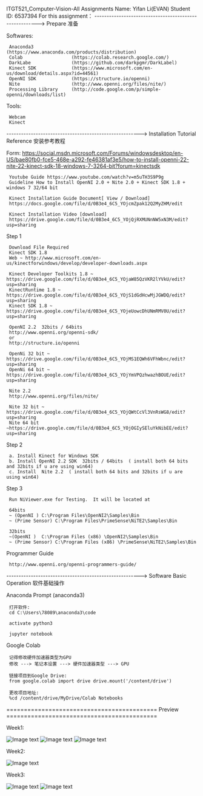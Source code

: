 ITGT521_Computer-Vision-All Assignments
Name: Yifan Li(EVAN) Student ID: 6537394
For this assignment：
-------------------------------------------------------> Prepare 准备

Softwares:

     Anaconda3              (https://www.anaconda.com/products/distribution)
     Colab                  (https://colab.research.google.com/)
     DarkLabe               (https://github.com/darkpgmr/DarkLabel)
     Kinect SDK             (https://www.microsoft.com/en-us/download/details.aspx?id=44561)
     OpenNI SDK             (https://structure.io/openni)
     Nite                   (http://www.openni.org/files/nite/)
     Processing Library     (http://code.google.com/p/simple-openni/downloads/list)


Tools:

     Webcam
     Kinect

-------------------------------------------------------> Installation Tutorial Reference 安装参考教程

Form: https://social.msdn.microsoft.com/Forums/windowsdesktop/en-US/bae80fb0-fce5-468e-a292-fe46381af3e5/how-to-install-openni-22-nite-22-kinect-sdk-18-windows-7-3264-bit?forum=kinectsdk

     Youtube Guide https://www.youtube.com/watch?v=m5uTH3S9P9g
     Guideline How to Install OpenNI 2.0 + Nite 2.0 + Kinect SDK 1.8 + windows 7 32/64 bit

     Kinect Installation Guide Document[ View / Download]
     https://docs.google.com/file/d/0B3e4_6C5_YOjcmZpak12Q2MyZHM/edit 

     Kinect Installation Video [download]
     https://drive.google.com/file/d/0B3e4_6C5_YOjQjRXMUNnNW5xN3M/edit?usp=sharing

 Step 1

     Download File Required
     Kinect SDK 1.8  
     Web ~ http://www.microsoft.com/en-us/kinectforwindows/develop/developer-downloads.aspx

     Kinect Developer Toolkits 1.8 ~ https://drive.google.com/file/d/0B3e4_6C5_YOjaW85QzVKR2lYVkU/edit?usp=sharing
     KinectRuntime 1.8 ~ https://drive.google.com/file/d/0B3e4_6C5_YOjS1dGdHcwMjJGWDQ/edit?usp=sharing
     Kinect SDK 1.8 ~ https://drive.google.com/file/d/0B3e4_6C5_YOjeUowcDhUNmRMV0U/edit?usp=sharing

     OpenNI 2.2  32bits / 64bits
     http://www.openni.org/openni-sdk/
     or
     http://structure.io/openni

     OpenNi 32 bit ~ https://drive.google.com/file/d/0B3e4_6C5_YOjMS1EQWh6VFhWbnc/edit?usp=sharing
     OpenNi 64 bit ~ https://drive.google.com/file/d/0B3e4_6C5_YOjYmVPQzhwazhBOUE/edit?usp=sharing

     Nite 2.2 
     http://www.openni.org/files/nite/

     Nite 32 bit ~ https://drive.google.com/file/d/0B3e4_6C5_YOjQWtCcVl3VnRsWG8/edit?usp=sharing
     Nite 64 bit ~https://drive.google.com/file/d/0B3e4_6C5_YOjOGIySEluYkNibEE/edit?usp=sharing

 Step 2
 
     a. Install Kinect for Windows SDK
     b. Install OpenNI 2.2 SDK  32bits / 64bits  ( install both 64 bits and 32bits if u are using win64)
     c. Install  Nite 2.2  ( install both 64 bits and 32bits if u are using win64)

 Step 3

     Run NiViewer.exe for Testing.  It will be located at

     64bits 
     ~ (OpenNI ) C:\Program Files\OpenNI2\Samples\Bin
     ~ (Prime Sensor) C:\Program Files\PrimeSense\NiTE2\Samples\Bin

     32bits 
     ~(OpenNI )  C:\Program Files (x86) \OpenNI2\Samples\Bin
     ~ (Prime Sensor) C:\Program Files (x86) \PrimeSense\NiTE2\Samples\Bin


 Programmer Guide
 
     http://www.openni.org/openni-programmers-guide/  
     
     
-------------------------------------------------------> Software Basic Operation 软件基础操作

 Anaconda Prompt (anaconda3)

     打开软件:
     cd C:\Users\78089\anaconda3\code

     activate python3

     jupyter notebook
     
 Google Colab
     
     记得修改硬件加速器类型为GPU
     修改 ---> 笔记本设置 ---> 硬件加速器类型 ---> GPU

     链接项目到Google Drive:
     from google.colab import drive drive.mount('/content/drive')

     更改项目地址: 
     %cd /content/drive/MyDrive/Colab Notebooks

 ===========================================  Preview  ===========================================
 
 Week1:
 
![Image text](https://raw.githubusercontent.com/EVAN-LI98/Image-Save-Folder/main/Pictures/ITGT523/week1_1.png?token=GHSAT0AAAAAACBG3QRI4SKGV74PLQNEP7AUZBUPJLA)
![Image text](https://raw.githubusercontent.com/EVAN-LI98/Image-Save-Folder/main/Pictures/ITGT523/week1_3.png?token=GHSAT0AAAAAACBG3QRJMTEDLSQ4463IOJSYZBUPKHQ)
![Image text](https://raw.githubusercontent.com/EVAN-LI98/Image-Save-Folder/main/Pictures/ITGT523/week1_2.png?token=GHSAT0AAAAAACBG3QRIXRKCWPE6BDQ6KIICZBUPJXQ)
 
 Week2:
 
![Image text](https://github.com/EVAN-LI98/Image-Save-Folder/blob/main/Pictures/ITGT523/week2_1.png?raw=true)

 Week3:
 
![Image text](https://github.com/EVAN-LI98/Image-Save-Folder/blob/main/Pictures/ITGT523/week3_1_1.png?raw=true)
![Image text]()
